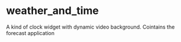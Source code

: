 # weather_and_time
 A kind of clock widget with dynamic video background. Cointains the forecast application
